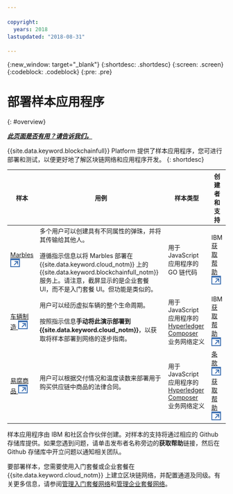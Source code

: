 ```yaml
---

copyright:
  years: 2018
lastupdated: "2018-08-31"

---
```


{:new_window: target="_blank"}
{:shortdesc: .shortdesc}
{:screen: .screen}
{:codeblock: .codeblock}
{:pre: .pre}

# 部署样本应用程序
{: #overview}


***[此页面是否有用？请告诉我们。](https://www.surveygizmo.com/s3/4501493/IBM-Blockchain-Documentation)***


{{site.data.keyword.blockchainfull}} Platform 提供了样本应用程序，您可进行部署和测试，以便更好地了解区块链网络和应用程序开发。
{: shortdesc}

|样本|用例|样本类型|创建者和支持|
| --------------|---------------------|----|-------|
| [Marbles ![外部链接图标](../images/external_link.svg "外部链接图标")](https://github.com/IBM-Blockchain/marbles "Marbles")|多个用户可以创建具有不同属性的弹珠，并将其传输给其他人。<br> <br> 遵循指示信息以将 Marbles 部署在 {{site.data.keyword.cloud_notm}} 上的 {{site.data.keyword.blockchainfull_notm}} 服务上。请注意，截屏显示的是企业套餐 UI，而不是入门套餐 UI。但功能是类似的。|用于 JavaScript 应用程序的 GO 链代码|IBM<br> [获取帮助 ![外部链接图标](../images/external_link.svg "外部链接图标")](https://github.com/IBM-Blockchain/marbles/issues "获取帮助") |
|[车辆制造 ![外部链接图标](../images/external_link.svg "外部链接图标")](https://github.com/IBM-Blockchain/vehicle-manufacture "车辆制造") |用户可以经历虚拟车辆的整个生命周期。<br> <br> 按照指示信息**手动将此演示部署到 {{site.data.keyword.cloud_notm}}**，以获取将样本部署到网络的逐步指南。|用于 JavaScript 应用程序的 [Hyperledger Composer](../references/hyperledger_composer.html) 业务网络定义|IBM<br> [获取帮助 ![外部链接图标](../images/external_link.svg "外部链接图标")](https://github.com/IBM-Blockchain/vehicle-manufacture/issues "获取帮助") |
|[易腐商品 ![外部链接图标](../images/external_link.svg "外部链接图标")](https://github.com/clauseHQ/demo-clause-ibm-perishable-goods "易腐商品")|用户可以根据交付情况和温度读数来部署用于购买供应链中商品的法律合同。<br>  <br> <!-- This sample leverages the [Toolchain tool service![External link icon](../images/external_link.svg "External link icon")](../images/external_link.svg "External link icon")](https://console.bluemix.net/docs/services/ContinuousDelivery/index.html) to deploy the sample on your network automatically.--> |用于 JavaScript 应用程序的 [Hyperledger Composer](../references/hyperledger_composer.html) 业务网络定义| [条款 ![外部链接图标](../images/external_link.svg "外部链接图标")](http://clause.io/ "条款")<br> [获取帮助 ![外部链接图标](../images/external_link.svg "外部链接图标")](https://github.com/clauseHQ/demo-clause-ibm-perishable-goods/issues "获取帮助") |

样本应用程序由 IBM 和社区合作伙伴创建。对样本的支持将通过相应的 Github 存储库提供。如果您遇到问题，请单击发布者名称旁边的**获取帮助**链接，然后在 Github 存储库中开立问题以通知相关团队。

要部署样本，您需要使用入门套餐或企业套餐在 {{site.data.keyword.cloud_notm}} 上建立区块链网络，并配置通道及同级。有关更多信息，请参阅[管理入门套餐网络](../get_start_starter_plan.html)和[管理企业套餐网络](../get_start.html)。


<!--

After you provision a Starter Plan network, you can deploy the sample applications in the Network Monitor, which automates the steps to enable sample applications to run on your network. You can also enable the samples step-by-step to learn the entire process of application deployment, which you need to follow when you deploy your own applications.

-->

<!--
## Deploying sample applications in Starter Plan

Starter Plan provides a simple approach to deploy sample applications by leveraging the Toolchain service on {{site.data.keyword.cloud_notm}} with just a few clicks. After you deploy and launch a sample application, it will run on your blockchain network automatically.

Starter Plan provides two sample applications for you to start with.

* **Marbles**

  The Marbles sample enables users to create virtual marbles with different properties and to transfer them with other users. For more information about Marbles, see [Marbles Demo ![External link icon](../images/external_link.svg "External link icon")](https://github.com/IBM-Blockchain/marbles).


* **Vehicle Manufacture**

  The Vehicle Manufacture sample enables users to go through the lifecycle of a virtual vehicle. For more information about this sample, see [Vehicle Manufacture ![External link icon](../images/external_link.svg "External link icon")](https://github.com/IBM-Blockchain/vehicle-manufacture).

Complete the following steps to deploy a sample application:

1. Enter the **Network Monitor** of your Starter Plan network. If you don't have one, see [Creating a network](../get_start_starter_plan.html#creating-a-network).

2. Open the "Try samples" screen in your Network Monitor. Choose the sample application that you want to deploy and click the **Deploy via Toolchain** button.

3. A Toolchain service configuration window opens. Ensure that all required tools are correctly integrated. Note that if you have more than one organizations, make sure that you enter the correct organization name. The organization name should be the email address that you use to sign up for the network.
    **Tip**: You must disable pop-up blockers so that the Toolchain service configuration page can open.


  If this is the first application that you deploy via Toolchain, you need to authorize Toolchain to access the GitHub repository.

  ![sampleappflow2](../images/sampleappflow2.png)

  After you click the "Authorize" button, you are taken to GitHub. If you don't have a GitHub account, you need to create one. Give Toolchain access to your repositories by entering your account information. If you don't want to give Toolchain this access, you can deploy the sample applications manually. For more information, see [Deploying sample applications manually](#deploy_sample_applications_manually).

5. Click the **Create** button at the bottom of the Toolchain page. This should take you back to the Network Monitor, where the deployment of Marbles should be in process. This process should take five to 10 minutes.

After the deployment completes, you can start to use the Marbles sample on your Starter Plan network.

Because this process creates a forked GitHub repository that you have access to and control over, you can make changes to Marbles in the forked repository and commit them. These commits will trigger an automatic build of your Marbles application and allow you to demo it in {{site.data.keyword.cloud_notm}}.
-->

<!--
## Deploying sample applications manually
{: #deploy_sample_applications_manually}

If you want to deploy sample applications without using the Network Monitor, ensure that you install all software prerequisites on your local file system. For more information, see [Setting up application development environment](../v10_application.html#setting-up-application-development-environment).

You also need a blockchain network on {{site.data.keyword.cloud_notm}} with either Starter Plan or Enterprise Plan, and configure a channel and its peers. For more information, see [Govern Starter Plan network](../get_start_starter_plan.html) and [Govern Enterprise Plan network](../get_start.html). After you provision a network and can deploy applications on it, retrieve the API endpoints of your network resources that your application will access. For more information, see [Adding network API endpoints to your application](../v10_application.html#adding-network-api-endpoints-to-your-application).

You can deploy one of the following sample applications to your network:

- **Marbles**

  In the Marbles application, multiple users can create marbles with different properties and transfer them to others. The Marbles application is written in JavaScript and the chaincode is written in Go.

  You can find the sample code and instructions in [Marbles in GitHub ![External link icon](../images/external_link.svg "External link icon")](https://github.com/IBM-Blockchain/marbles).

  Use the Bluemix instructions rather than the instructions for hosting Marbles locally and input the relevant information from your network. Note that the screen captures in the Marbles GitHub show the Enterprise Plan UI (since the Enterprise Plan supports only the manual path for deploying Marbles), which is a little different from the Starter Plan UI. Nevertheless both UIs have the same basic parts, and you can find the names of your peers, channels, and other service credential information in the appropriate screens.

- **Fabcar**

  In Fabcar, you can perform **queries** and **ledger updates** on car records in the ledger. Fabcar is written in JavaScript and the chaincode is written in Go.

  You can find sample code in [Fabric car in GitHub ![External link icon](../images/external_link.svg "External link icon")](https://github.com/hyperledger/fabric-samples/tree/release/fabcar), and instruction in [Writing Your First Application ![External link icon](../images/external_link.svg "External link icon")](http://hyperledger-fabric.readthedocs.io/en/latest/write_first_app.html).

- **Other applications**

  For more information about how to host your own applications inside {{site.data.keyword.cloud_notm}}, see [Hosting applications](../v10_application.html#hosting-applications).

-->

<!--
## Deleting a sample application

To delete a sample application that was acquired through the Toolchain process, navigate to where the sample lives in the UI. Because sample applications are instantiated on a channel, you can find the sample in channels. Click **Channels** on the left navigation to open the "Channels" screen. Click the relevant channel on which the sample is instantiated, and then click **Chaincode**. This displays chaincode that are instantiated on this channel.

If you click the chaincode of your application, you can see a **Delete** tab. However, clicking **Delete** alone does not delete the sample application, but delete only the chaincode container.  You also need to navigate to the {{site.data.keyword.cloud_notm}} dashboard and the Toolchain dashboard to delete the sample there.

-->
